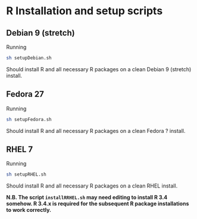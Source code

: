 # R Installation and setup scripts

## Debian 9 (stretch)

Running

```bash
sh setupDebian.sh
```

Should install R and all necessary R packages on a clean Debian 9 (stretch) install.

## Fedora 27

Running

```bash
sh setupFedora.sh
```

Should install R and all necessary R packages on a clean Fedora ? install.

## RHEL 7

Running

```bash
sh setupRHEL.sh
```

Should install R and all necessary R packages on a clean RHEL install.

**N.B. The script `installRRHEL.sh` may need editing to install R 3.4 somehow. R 3.4.x is required for the subsequent R package installations to work correctly.**

